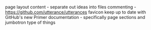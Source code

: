 ﻿page layout
content - separate out ideas into files
commenting - https://github.com/utterance/utterances
favicon
keep up to date with GitHub's new Primer documentation - specifically page sections and jumbotron type of things
